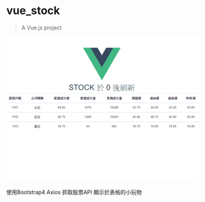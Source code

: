 # vue_stock

> A Vue.js project

![image](https://github.com/Jdonggit/vue_stock/blob/master/%E8%82%A1%E7%A5%A8API%E4%B8%B2%E6%8E%A5.png)

使用Bootstrap4 Axios 抓取股票API 顯示於表格的小玩物


